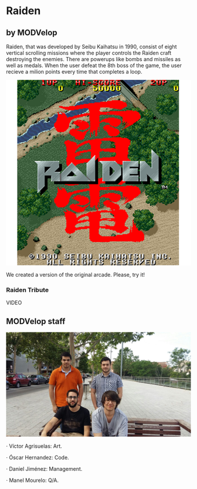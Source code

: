 # Raiden
## by MODVelop

Raiden, that was developed by Seibu Kaihatsu in 1990, consist of eight vertical scrolling missions where the player controls the Raiden craft destroying the enemies. There are powerups like bombs and missiles as well as medals. When the user defeat the 8th boss of the game, the user recieve a milion points every time that completes a loop.

 ![Raiden](https://github.com/Danijimenez/Projecte-I/blob/master/raidengrande.png)
 
We created a version of the original arcade. Please, try it!
 
### Raiden Tribute
VIDEO
 
## MODVelop staff
 
![Foto grupo](https://github.com/MODVelop/MODVelop.github.io/blob/master/Foto%20grupo.jpg)
 
· Víctor Agrisuelas: Art.
 
· Óscar Hernandez: Code.
 
· Daniel Jiménez: Management.
 
· Manel Mourelo: Q/A.
 
 
